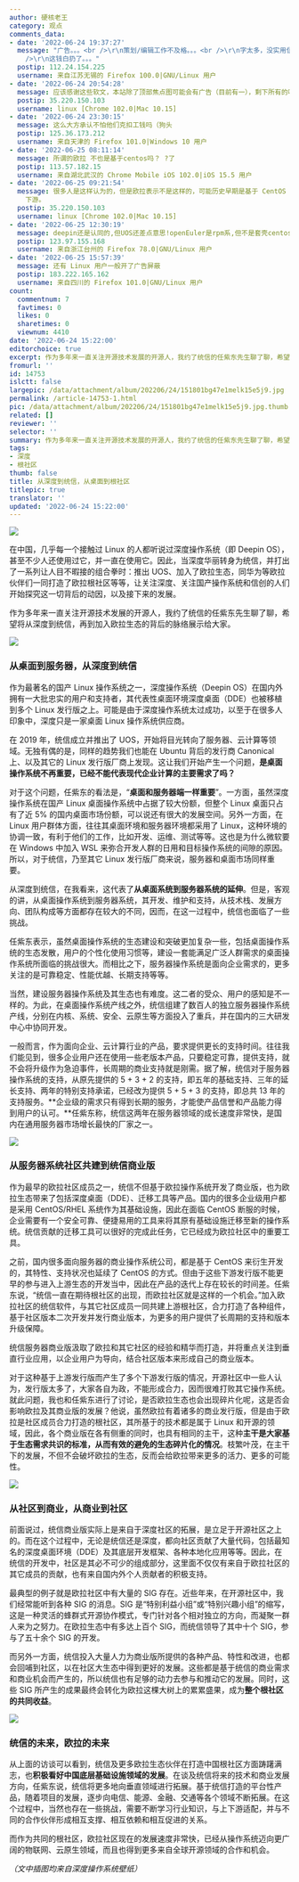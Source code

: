 ```yaml
---
author: 硬核老王
category: 观点
comments_data:
- date: '2022-06-24 19:37:27'
  message: "广告。。。<br />\r\n策划/编辑工作不及格。。。<br />\r\n字太多，没实用信息，官话套话太多。。。<br />\r\n这里之前的文章浓浓的译制片味道，风格突变容易让人警觉。。。<br
    />\r\n这钱白扔了。。。"
  postip: 112.24.154.225
  username: 来自江苏无锡的 Firefox 100.0|GNU/Linux 用户
- date: '2022-06-24 20:54:28'
  message: 应该感谢这些软文，本站除了顶部焦点图可能会有广告（目前有一），剩下所有的唯一收入就是这些软文了。如果没有这些软文，本站离关闭不远了。
  postip: 35.220.150.103
  username: linux [Chrome 102.0|Mac 10.15]
- date: '2022-06-24 23:30:15'
  message: 这么大方承认不怕他们克扣工钱吗（狗头
  postip: 125.36.173.212
  username: 来自天津的 Firefox 101.0|Windows 10 用户
- date: '2022-06-25 08:11:14'
  message: 所谓的欧拉 不也是基于centos吗？ ?了
  postip: 113.57.182.15
  username: 来自湖北武汉的 Chrome Mobile iOS 102.0|iOS 15.5 用户
- date: '2022-06-25 09:21:54'
  message: 很多人是这样认为的，但是欧拉表示不是这样的，可能历史早期是基于 CentOS 的，但是后期分叉离开得比较远了。采用 RPM 不代表就一定是 CentOS/RHEL
    下游。
  postip: 35.220.150.103
  username: linux [Chrome 102.0|Mac 10.15]
- date: '2022-06-25 12:30:19'
  message: deepin还是认同的,但UOS还差点意思!openEuler是rpm系,但不是套壳centos,但openEuler的音视频源还少点,缺少第三方音视频源
  postip: 123.97.155.168
  username: 来自浙江台州的 Firefox 78.0|GNU/Linux 用户
- date: '2022-06-25 15:57:39'
  message: 还有 Linux 用户一般开了广告屏蔽
  postip: 183.222.165.162
  username: 来自四川的 Firefox 101.0|GNU/Linux 用户
count:
  commentnum: 7
  favtimes: 0
  likes: 0
  sharetimes: 0
  viewnum: 4410
date: '2022-06-24 15:22:00'
editorchoice: true
excerpt: 作为多年来一直关注开源技术发展的开源人，我约了统信的任紫东先生聊了聊，希望将从深度到统信，再到加入欧拉生态的背后的脉络展示给大家。
fromurl: ''
id: 14753
islctt: false
largepic: /data/attachment/album/202206/24/151801bg47e1melk15e5j9.jpg
permalink: /article-14753-1.html
pic: /data/attachment/album/202206/24/151801bg47e1melk15e5j9.jpg.thumb.jpg
related: []
reviewer: ''
selector: ''
summary: 作为多年来一直关注开源技术发展的开源人，我约了统信的任紫东先生聊了聊，希望将从深度到统信，再到加入欧拉生态的背后的脉络展示给大家。
tags:
- 深度
- 根社区
thumb: false
title: 从深度到统信，从桌面到根社区
titlepic: true
translator: ''
updated: '2022-06-24 15:22:00'
---
```


![](/data/attachment/album/202206/24/151801bg47e1melk15e5j9.jpg)


在中国，几乎每一个接触过 Linux 的人都听说过深度操作系统（即 Deepin OS），甚至不少人还使用过它，并一直在使用它。因此，当深度华丽转身为统信，并打出了一系列让人目不暇接的组合拳时：推出 UOS、加入了欧拉生态，同华为等欧拉伙伴们一同打造了欧拉根社区等等，让关注深度、关注国产操作系统和信创的人们开始探究这一切背后的动因，以及接下来的发展。


作为多年来一直关注开源技术发展的开源人，我约了统信的任紫东先生聊了聊，希望将从深度到统信，再到加入欧拉生态的背后的脉络展示给大家。


![](/data/attachment/album/202206/24/151902or14pd61blt6xcrd.jpg)


### 从桌面到服务器，从深度到统信


作为最著名的国产 Linux 操作系统之一，深度操作系统（Deepin OS）在国内外拥有一大批忠实的用户和支持者，其代表性桌面环境深度桌面（DDE）也被移植到多个 Linux 发行版之上。可能是由于深度操作系统太过成功，以至于在很多人印象中，深度只是一家桌面 Linux 操作系统供应商。


在 2019 年，统信成立并推出了 UOS，开始将目光转向了服务器、云计算等领域。无独有偶的是，同样的趋势我们也能在 Ubuntu 背后的发行商 Canonical 上、以及其它的 Linux 发行版厂商上发现。这让我们开始产生一个问题，**是桌面操作系统不再重要，已经不能代表现代企业计算的主要需求了吗？**


对于这个问题，任紫东的看法是，“**桌面和服务器端一样重要**”。一方面，虽然深度操作系统在国产 Linux 桌面操作系统中占据了较大份额，但整个 Linux 桌面只占有了近 5% 的国内桌面市场份额，可以说还有很大的发展空间。另外一方面，在 Linux 用户群体方面，往往其桌面环境和服务器环境都采用了 Linux，这种环境的协调一致，有利于他们的工作，比如开发、运维、测试等等。这也是为什么微软要在 Windows 中加入 WSL 来弥合开发人群的日用和目标操作系统的间隙的原因。所以，对于统信，乃至其它 Linux 发行版厂商来说，服务器和桌面市场同样重要。


从深度到统信，在我看来，这代表了**从桌面系统到服务器系统的延伸**。但是，客观的讲，从桌面操作系统到服务器系统，其开发、维护和支持，从技术栈、发展方向、团队构成等方面都存在较大的不同，因而，在这一过程中，统信也面临了一些挑战。


任紫东表示，虽然桌面操作系统的生态建设和突破更加复杂一些，包括桌面操作系统的生态发散，用户的个性化使用习惯等，建设一套能满足广泛人群需求的桌面操作系统所面临的挑战很大。而相比之下，服务器操作系统是面向企业需求的，更多关注的是可靠稳定、性能优越、长期支持等等。


当然，建设服务器操作系统及其生态也有难度。这二者的受众、用户的感知是不一样的。为此，在桌面操作系统产线之外，统信组建了数百人的独立服务器操作系统产线，分别在内核、系统、安全、云原生等方面投入了重兵，并在国内的三大研发中心中协同开发。


一般而言，作为面向企业、云计算行业的产品，要求提供更长的支持时间。往往我们能见到，很多企业用户还在使用一些老版本产品，只要稳定可靠，提供支持，就不会将升级作为急迫事件，长周期的商业支持就是刚需。据了解，统信对于服务器操作系统的支持，从原先提供的 5 + 3 + 2 的支持，即五年的基础支持、三年的延长支持、两年的特别支持承诺，已经改为提供 5 + 5 + 3 的支持，即总共 13 年的支持服务。**企业级的需求只有得到长期的服务，才能使产品信誉和产品能力得到用户的认可。**任紫东称，统信这两年在服务器领域的成长速度非常快，是国内在通用服务器市场增长最快的厂家之一。


![](/data/attachment/album/202206/24/151933fweq489jq80j8b4e.jpg)


### 从服务器系统社区共建到统信商业版


作为最早的欧拉社区成员之一，统信不但基于欧拉操作系统开发了商业版，也为欧拉生态带来了包括深度桌面（DDE）、迁移工具等产品。国内的很多企业级用户都是采用 CentOS/RHEL 系统作为其基础设施，因此在面临 CentOS 断服的时候，企业需要有一个安全可靠、便捷易用的工具来将其原有基础设施迁移至新的操作系统。统信贡献的迁移工具可以很好的完成此任务，它已经成为欧拉社区中的重要工具。


之前，国内很多面向服务器的商业操作系统公司，都是基于 CentOS 来衍生开发的，其特性、支持状况也延续了 CentOS 的方式。但由于这些下游发行版不能更早的参与进入上游生态的开发当中，因此在产品的迭代上存在较长的时间差。任紫东说，“统信一直在期待根社区的出现，而欧拉社区就是这样的一个机会。”加入欧拉社区的统信软件，与其它社区成员一同共建上游根社区，合力打造了各种组件，基于社区版本二次开发并发行商业版本，为更多的用户提供了长周期的支持和版本升级保障。


统信服务器商业版汲取了欧拉和其它社区的经验和精华而打造，并将重点关注到垂直行业应用，以企业用户为导向，结合社区版本来形成自己的商业版本。


对于这种基于上游发行版而产生了多个下游发行版的情况，开源社区中一些人认为，发行版太多了，大家各自为政，不能形成合力，因而很难打败其它操作系统。就此问题，我也和任紫东进行了讨论，是否欧拉生态也会出现碎片化呢，这是否会影响欧拉及其商业版的发展？他说，虽然欧拉有着诸多的商业发行版，但是由于欧拉是社区成员合力打造的根社区，其所基于的技术都是属于 Linux 和开源的领域，因此，各个商业版在各有侧重的同时，也具有相同的主干，这种**主干是大家基于生态需求共识的标准，从而有效的避免的生态碎片化的情况**。枝繁叶茂，在主干下的发展，不但不会破坏欧拉的生态，反而会给欧拉带来更多的活力、更多的可能性。 


![](/data/attachment/album/202206/24/151952zfgbxnijpttaaait.jpg)


### 从社区到商业，从商业到社区


前面说过，统信商业版实际上是来自于深度社区的拓展，是立足于开源社区之上的。而在这个过程中，无论是统信还是深度，都向社区贡献了大量代码，包括最知名的深度桌面环境（DDE）及其底层开发框架、各种本地化应用等等。因此，在统信的开发中，社区是其必不可少的组成部分，这里面不仅仅有来自于欧拉社区的其它成员的贡献，也有来自国内外个人贡献者的积极支持。


最典型的例子就是欧拉社区中有大量的 SIG 存在。近些年来，在开源社区中，我们经常能听到各种 SIG 的消息。SIG 是“特别利益小组”或“特别兴趣小组”的缩写，这是一种灵活的蜂群式开源协作模式，专门针对各个相对独立的方向，而凝聚一群人来为之努力。在欧拉生态中有多达上百个 SIG，而统信领导了其中十个 SIG，参与了五十余个 SIG 的开发。


而另外一方面，统信投入大量人力为商业版所提供的各种产品、特性和改进，也都会回哺到社区，以在社区大生态中得到更好的发展。这些都是基于统信的商业需求和商业机会而产生的，所以统信也有足够的动力去参与和推动它的发展。同时，这些 SIG 所产生的成果最终会转化为欧拉这棵大树上的累累盛果，成为**整个根社区的共同收益**。


![](/data/attachment/album/202206/24/152015ol5n8qcy8icw2wcl.jpg)


### 统信的未来，欧拉的未来


从上面的访谈可以看到，统信及更多欧拉生态伙伴在打造中国根社区方面踌躇满志，也**积极看好中国底层基础设施领域的发展**。在谈及统信将来的技术和商业发展方向，任紫东说，统信将更多地向垂直领域进行拓展。基于统信打造的平台性产品，随着项目的发展，逐步向电信、能源、金融、交通等各个领域不断拓展。在这个过程中，当然也存在一些挑战，需要不断学习行业知识，与上下游适配，并与不同的合作伙伴形成相互支撑、相互依赖和相互促进的关系。


而作为共同的根社区，欧拉社区现在的发展速度非常快，已经从操作系统迈向更广阔的物联网、云原生领域，而且也得到更多来自全球开源领域的合作和机会。


*（文中插图均来自深度操作系统壁纸）*